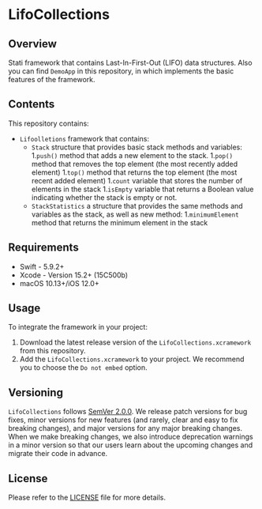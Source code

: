 # LifoCollections

## Overview

Stati framework that contains Last-In-First-Out (LIFO) data structures. Also you can find `DemoApp` in this repository, in which implements the basic features of the framework.

## Contents

This repository contains:
- `Lifoolletions` framework that contains:
    - `Stack` structure that provides basic stack methods and variables:
        1.`push()` method that adds a new element to the stack.
        1.`pop()` method that removes the top element (the most recently added element) 
        1.`top()` method that returns the top element (the most recent added element) 
        1.`count` variable that stores the number of elements in the stack
        1.`isEmpty` variable that returns a Boolean value indicating whether the stack is empty or not.
    - `StackStatistics` a structure that provides the same methods and variables as the stack, as well as new method:
        1.`minimumElement` method that returns the minimum element in the stack

## Requirements
* Swift - 5.9.2+
* Xcode - Version 15.2+ (15C500b)
* macOS 10.13+/iOS 12.0+

## Usage

To integrate the framework in your project:
1. Download the latest release version of the `LifoCollections.xcramework` from this repository.
2. Add the `LifoCollections.xcramework` to your project. We recommend you to choose the `Do not embed` option.

## Versioning

`LifoCollections` follows [SemVer 2.0.0](https://semver.org/). We release patch versions for bug fixes, minor versions for new features (and rarely, clear and easy to fix breaking changes), and major versions for any major breaking changes. When we make breaking changes, we also introduce deprecation warnings in a minor version so that our users learn about the upcoming changes and migrate their code in advance.

## License

Please refer to the [LICENSE](./LICENSE.md) file for more details.
